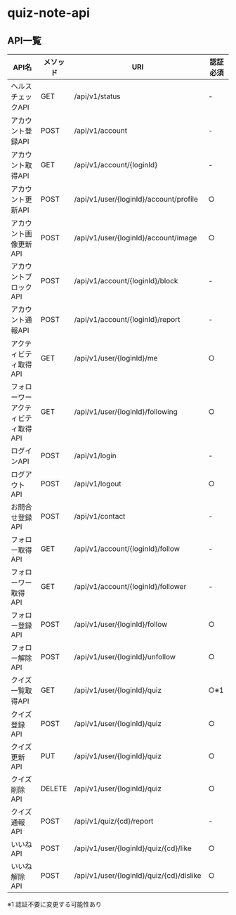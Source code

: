 # quiz-note-api

## API一覧

| API名 | メソッド | URI | 認証必須 |
----|----|----|----
| ヘルスチェックAPI						| GET		| /api/v1/status							| - |
| アカウント登録API						| POST		| /api/v1/account							| - |
| アカウント取得API						| GET		| /api/v1/account/{loginId}					| - |
| アカウント更新API						| POST		| /api/v1/user/{loginId}/account/profile	| ○ |
| アカウント画像更新API					| POST		| /api/v1/user/{loginId}/account/image		| ○ |
| アカウントブロックAPI					| POST		| /api/v1/account/{loginId}/block			| - |
| アカウント通報API						| POST		| /api/v1/account/{loginId}/report			| - |
| アクティビティ取得API					| GET		| /api/v1/user/{loginId}/me					| ○ |
| フォローワーアクティビティ取得API		| GET		| /api/v1/user/{loginId}/following			| ○ |
| ログインAPI							| POST		| /api/v1/login								| - |
| ログアウトAPI							| POST		| /api/v1/logout							| ○ |
| お問合せ登録API						| POST		| /api/v1/contact							| - |
| フォロー取得API						| GET		| /api/v1/account/{loginId}/follow			| - |
| フォローワー取得API					| GET		| /api/v1/account/{loginId}/follower		| - |
| フォロー登録API						| POST		| /api/v1/user/{loginId}/follow				| ○ |
| フォロー解除API						| POST		| /api/v1/user/{loginId}/unfollow			| ○ |
| クイズ一覧取得API						| GET		| /api/v1/user/{loginId}/quiz				| ○※1 |
| クイズ登録API							| POST		| /api/v1/user/{loginId}/quiz				| ○ |
| クイズ更新API							| PUT		| /api/v1/user/{loginId}/quiz				| ○ |
| クイズ削除API							| DELETE	| /api/v1/user/{loginId}/quiz				| ○ |
| クイズ通報API							| POST		| /api/v1/quiz/{cd}/report					| - |
| いいねAPI								| POST		| /api/v1/user/{loginId}/quiz/{cd}/like		| ○ |
| いいね解除API							| POST		| /api/v1/user/{loginId}/quiz/{cd}/dislike	| ○ |

※1 認証不要に変更する可能性あり
